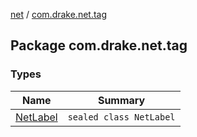 [net](../index.md) / [com.drake.net.tag](./index.md)

## Package com.drake.net.tag

### Types

| Name | Summary |
|---|---|
| [NetLabel](-net-label/index.md) | `sealed class NetLabel` |
